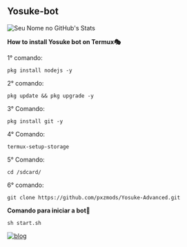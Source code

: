 ## Yosuke-bot

![Seu Nome no GitHub's Stats](https://github-readme-stats.vercel.app/api?username=pxzmods&theme=dark&show_icons=true)


**How to install Yosuke bot on Termux🎭**

1° comando: 

```
pkg install nodejs -y
```

2° comando:
```
pkg update && pkg upgrade -y
```

3° Comando:
```
pkg install git -y
```

4° Comando:
```
termux-setup-storage
```

5° Comando:
```
cd /sdcard/
```

6° comando:
```
git clone https://github.com/pxzmods/Yosuke-Advanced.git
```

**Comando para iniciar a bot🔐**
```
sh start.sh
```

[![blog](https://img.shields.io/badge/YouTube-FF0000?style=for-the-badge&logo=youtube&logoColor=white)](https://www.youtube.com/@Pxzmodstutorial)
